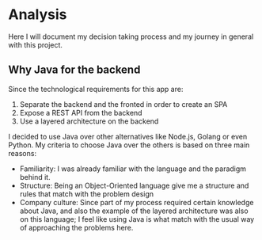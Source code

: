 # Analysis

Here I will document my decision taking process and my journey in general with this project.

## Why Java for the backend

Since the technological requirements for this app are:

1. Separate the backend and the fronted in order to create an SPA
2. Expose a REST API from the backend
3. Use a layered architecture on the backend

I decided to use Java over other alternatives like Node.js, Golang or even Python. My criteria to choose Java over the others is based on three main reasons:

* Familiarity: I was already familiar with the language and the paradigm behind it.
* Structure: Being an Object-Oriented language give me a structure and rules that match with the problem design
* Company culture: Since part of my process required certain knowledge about Java, and also the example of the layered architecture was also on this language; I feel like using Java is what match with the usual way of approaching the problems here.


